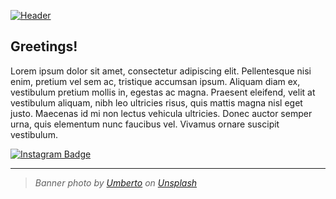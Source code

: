 [![Header](https://raw.githubusercontent.com/iago-r/iago-r/main/images/readme_header.png "Header")](https://github.com/iago-r)

## Greetings!
Lorem ipsum dolor sit amet, consectetur adipiscing elit. Pellentesque nisi enim, pretium vel sem ac, tristique accumsan ipsum. Aliquam diam ex, vestibulum pretium mollis in, egestas ac magna. Praesent eleifend, velit at vestibulum aliquam, nibh leo ultricies risus, quis mattis magna nisl eget justo. Maecenas id mi non lectus vehicula ultricies. Donec auctor semper urna, quis elementum nunc faucibus vel. Vivamus ornare suscipit vestibulum.

<!--[![Linkedin Badge](https://img.shields.io/badge/-LinkedIn-0e76a8?style=flat-square&logo=Linkedin&logoColor=white)](https://linkedin.com/in/gapur-kassym)
[![Website Badge](https://img.shields.io/badge/Website-3b5998?style=flat-square&logo=google-chrome&logoColor=white)](https://gkassym.netlify.app)
[![Twitter Badge](https://img.shields.io/badge/-Twitter-00acee?style=flat-square&logo=Twitter&logoColor=white)](https://twitter.com/GKassym)-->
[![Instagram Badge](https://img.shields.io/badge/-Instagram-e4405f?style=flat-square&logo=Instagram&logoColor=white)](https://instagram.com/iago.srios/)
<!--[![Medium Badge](https://img.shields.io/badge/medium-%2312100E.svg?&style=for-square&logo=medium&logoColor=white)](https://gapur-kassym.medium.com/)
[![Telegram Badge](https://img.shields.io/badge/-Telegram-0088cc?style=flat-square&logo=Telegram&logoColor=white)](https://t.me/GKassym)-->
---
<!--
**iago-r/iago-r** is a ✨ _special_ ✨ repository because its `README.md` (this file) appears on your GitHub profile.

Here are some ideas to get you started:

- 🔭 I’m currently working on ...
- 🌱 I’m currently learning ...
- 👯 I’m looking to collaborate on ...
- 🤔 I’m looking for help with ...
- 💬 Ask me about ...
- 📫 How to reach me: ...
- 😄 Pronouns: ...
- ⚡ Fun fact: ...
-->

> *Banner photo by [Umberto](https://unsplash.com/@umby?utm_source=unsplash&utm_medium=referral&utm_content=creditCopyText) on [Unsplash](https://unsplash.com/?utm_source=unsplash&utm_medium=referral&utm_content=creditCopyText)*

